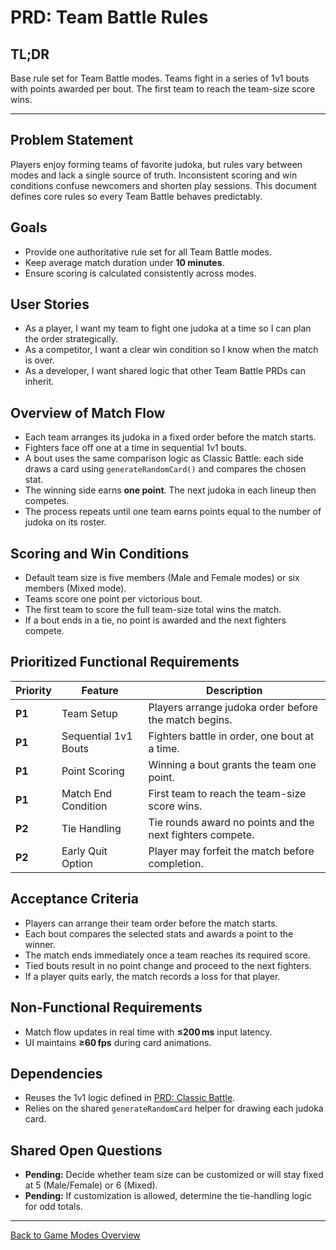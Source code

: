 # PRD: Team Battle Rules

## TL;DR

Base rule set for Team Battle modes. Teams fight in a series of 1v1 bouts with points awarded per bout. The first team to reach the team-size score wins.

---

## Problem Statement

Players enjoy forming teams of favorite judoka, but rules vary between modes and lack a single source of truth. Inconsistent scoring and win conditions confuse newcomers and shorten play sessions. This document defines core rules so every Team Battle behaves predictably.

## Goals

- Provide one authoritative rule set for all Team Battle modes.
- Keep average match duration under **10 minutes**.
- Ensure scoring is calculated consistently across modes.

## User Stories

- As a player, I want my team to fight one judoka at a time so I can plan the order strategically.
- As a competitor, I want a clear win condition so I know when the match is over.
- As a developer, I want shared logic that other Team Battle PRDs can inherit.

## Overview of Match Flow

- Each team arranges its judoka in a fixed order before the match starts.
- Fighters face off one at a time in sequential 1v1 bouts.
- A bout uses the same comparison logic as Classic Battle: each side draws a card using `generateRandomCard()` and compares the chosen stat.
- The winning side earns **one point**. The next judoka in each lineup then competes.
- The process repeats until one team earns points equal to the number of judoka on its roster.

## Scoring and Win Conditions

- Default team size is five members (Male and Female modes) or six members (Mixed mode).
- Teams score one point per victorious bout.
- The first team to score the full team-size total wins the match.
- If a bout ends in a tie, no point is awarded and the next fighters compete.

## Prioritized Functional Requirements

| Priority | Feature                 | Description |
| -------- | ----------------------- | ----------- |
| **P1**   | Team Setup              | Players arrange judoka order before the match begins. |
| **P1**   | Sequential 1v1 Bouts    | Fighters battle in order, one bout at a time. |
| **P1**   | Point Scoring           | Winning a bout grants the team one point. |
| **P1**   | Match End Condition     | First team to reach the team-size score wins. |
| **P2**   | Tie Handling            | Tie rounds award no points and the next fighters compete. |
| **P2**   | Early Quit Option       | Player may forfeit the match before completion. |

## Acceptance Criteria

- Players can arrange their team order before the match starts.
- Each bout compares the selected stats and awards a point to the winner.
- The match ends immediately once a team reaches its required score.
- Tied bouts result in no point change and proceed to the next fighters.
- If a player quits early, the match records a loss for that player.

## Non-Functional Requirements

- Match flow updates in real time with **≤200 ms** input latency.
- UI maintains **≥60 fps** during card animations.

## Dependencies

- Reuses the 1v1 logic defined in [PRD: Classic Battle](prdClassicBattle.md).
- Relies on the shared `generateRandomCard` helper for drawing each judoka card.

## Shared Open Questions

- **Pending:** Decide whether team size can be customized or will stay fixed at 5 (Male/Female) or 6 (Mixed).
- **Pending:** If customization is allowed, determine the tie-handling logic for odd totals.

---

[Back to Game Modes Overview](prdGameModes.md)
